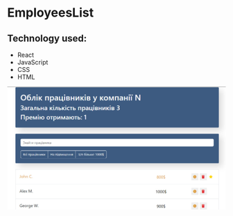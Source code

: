 # EmployeesList

## Technology used: 
- React
- JavaScript
- CSS
- HTML 

![preview EmployeesList](./preview.jpg)